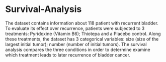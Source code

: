 # Survival-Analysis
The dataset contains information about 118 patient with recurrent bladder. To evaluate its effect over recurrence, patients were subjected to 3 treatments: Pyridoxine (Vitamin B6); Thiotepa and a Placebo control. Along these treatments, the dataset has 3 categorical variables: size (size of the largest initial tumor); number (number of initial tumors). The survival analysis compares the three conditions in order to determine examine which treatment leads to later recurrence of bladder cancer.
